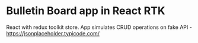 # Bulletin Board app in React RTK

React with redux toolkit store. App simulates CRUD operations on fake API - https://jsonplaceholder.typicode.com/
